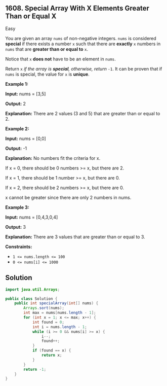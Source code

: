 ## 1608\. Special Array With X Elements Greater Than or Equal X

Easy

You are given an array `nums` of non-negative integers. `nums` is considered **special** if there exists a number `x` such that there are **exactly** `x` numbers in `nums` that are **greater than or equal to** `x`.

Notice that `x` **does not** have to be an element in `nums`.

Return `x` _if the array is **special**, otherwise, return_ `-1`. It can be proven that if `nums` is special, the value for `x` is **unique**.

**Example 1:**

**Input:** nums = [3,5]

**Output:** 2

**Explanation:** There are 2 values (3 and 5) that are greater than or equal to 2.

**Example 2:**

**Input:** nums = [0,0]

**Output:** -1

**Explanation:** No numbers fit the criteria for x. 

If x = 0, there should be 0 numbers >= x, but there are 2. 

If x = 1, there should be 1 number >= x, but there are 0. 

If x = 2, there should be 2 numbers >= x, but there are 0. 

x cannot be greater since there are only 2 numbers in nums.

**Example 3:**

**Input:** nums = [0,4,3,0,4]

**Output:** 3

**Explanation:** There are 3 values that are greater than or equal to 3.

**Constraints:**

*   `1 <= nums.length <= 100`
*   `0 <= nums[i] <= 1000`

## Solution

```java
import java.util.Arrays;

public class Solution {
    public int specialArray(int[] nums) {
        Arrays.sort(nums);
        int max = nums[nums.length - 1];
        for (int x = 1; x <= max; x++) {
            int found = 0;
            int i = nums.length - 1;
            while (i >= 0 && nums[i] >= x) {
                i--;
                found++;
            }
            if (found == x) {
                return x;
            }
        }
        return -1;
    }
}
```